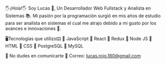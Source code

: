 🖐¡Hola!🖐 Soy Lucas 👦, Un Desarrollador Web Fullstack y Analista en Sistemas 📚. Mi pasión por la programación surgió en mis años de estudio para ser analista en sistemas el cual me atrajo debido a mi gusto por los avances e innovaciones 🤖.

🖥Tecnologías que utilizo⌨
🌌 JavaScript 🌌 React 🌌 Redux 
🌌 Node JS 🌌 HTML 🌌 CSS
🌌 PostgreSQL 🌌 MySQL

📩 No dudes en comunicarte 📩
Correo: lucas.rojo.180@gmail.com
